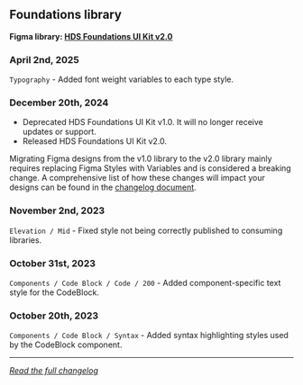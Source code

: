 <!--
 Copyright (c) HashiCorp, Inc.
 SPDX-License-Identifier: MPL-2.0
-->

<!-- THIS IS AN AUTOGENERATED FILE. DO NOT EDIT THIS FILE DIRECTLY. -->

## Foundations library

<p class="doc-whats-new-changelog-figma-library">
  <strong>Figma library: <a href="https://www.figma.com/design/uX4OEaJQdWfzULADchjAeN/HDS-Foundations-v2.0?m=auto&node-id=2916-4&t=vnWfSubCHQU6J1U3-1" target="_blank" rel="noopener noreferrer">HDS Foundations UI Kit v2.0</a></strong>
</p>


### April 2nd, 2025

`Typography` - Added font weight variables to each type style.

### December 20th, 2024

- Deprecated HDS Foundations UI Kit v1.0. It will no longer receive updates or support.
- Released HDS Foundations UI Kit v2.0.

Migrating Figma designs from the v1.0 library to the v2.0 library mainly requires replacing Figma Styles with Variables and is considered a breaking change. A comprehensive list of how these changes will impact your designs can be found in the [changelog document](https://docs.google.com/document/d/1q9IGtrsVOf3KrSBGb8AdF3OhPUm3fYAwPdhSml7onMM/edit?tab=t.0#heading=h.15f60fqiivvr).

### November 2nd, 2023

`Elevation / Mid` - Fixed style not being correctly published to consuming libraries.

### October 31st, 2023

`Components / Code Block / Code / 200` - Added component-specific text style for the CodeBlock.

### October 20th, 2023

`Components / Code Block / Syntax` - Added syntax highlighting styles used by the CodeBlock component.


---

_[Read the full changelog](https://github.com/hashicorp/design-system/blob/main/packages/components/CHANGELOG-FIGMA-FOUNDATIONS.md)_